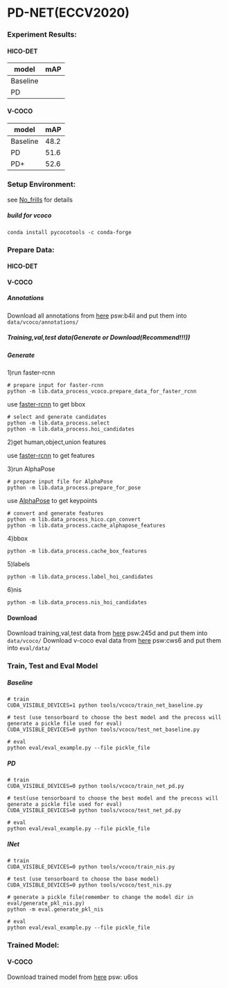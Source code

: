 # PD-NET(ECCV2020) 

### Experiment Results:
#### HICO-DET
| model     |  mAP | 
|--------------|-----------|
|Baseline |  | 
|PD        |  |

#### V-COCO
| model     |  mAP | 
|--------------|-----------|
|Baseline | 48.2 | 
|PD        | 51.6 |
|PD+    | 52.6 | 

### Setup  Environment:
see [No_frills](https://github.com/BigRedT/no_frills_hoi_det) for details
##### build for vcoco
```
conda install pycocotools -c conda-forge
```

### Prepare Data:
#### HICO-DET

#### V-COCO
##### Annotations
Download all annotations from [here](https://pan.baidu.com/s/1Z4aHLV9GMdZ3XdEFFqf4yg) psw:b4il and put them into `data/vcoco/annotations/`
##### Training,val,test data(Generate or Download(Recommend!!!))
##### Generate
1)run faster-rcnn
```
# prepare input for faster-rcnn
python -m lib.data_process_vcoco.prepare_data_for_faster_rcnn
```
use [faster-rcnn](https://github.com/SherlockHolmes221/pytorch-faster-rcnn) to get bbox

```
# select and generate candidates
python -m lib.data_process.select
python -m lib.data_process.hoi_candidates
```
2)get human,object,union features

use [faster-rcnn](https://github.com/SherlockHolmes221/pytorch-faster-rcnn) to get features

3)run AlphaPose 
```
# prepare input file for AlphaPose
python -m lib.data_process.prepare_for_pose
```
use  [AlphaPose](https://github.com/SherlockHolmes221/AlphaPose) to get keypoints
```
# convert and generate features
python -m lib.data_process_hico.cpn_convert
python -m lib.data_process.cache_alphapose_features
```
4)bbox
```
python -m lib.data_process.cache_box_features
```
5)labels
```
python -m lib.data_process.label_hoi_candidates
```
6)nis
```
python -m lib.data_process.nis_hoi_candidates
```
#### Download 
Download training,val,test data from [here](https://pan.baidu.com/s/16VO33ac1IFKkO0dSLEFYEQ) psw:245d and put them into `data/vcoco/`
Download v-coco eval data from [here](/home/xian/Documents/code/PD-Net/data/vcoco) psw:cws6 and put them into `eval/data/`

### Train, Test and Eval Model
##### Baseline
```
# train
CUDA_VISIBLE_DEVICES=1 python tools/vcoco/train_net_baseline.py

# test (use tensorboard to choose the best model and the precoss will generate a pickle file used for eval)
CUDA_VISIBLE_DEVICES=0 python tools/vcoco/test_net_baseline.py

# eval 
python eval/eval_example.py --file pickle_file
```

##### PD
```
# train
CUDA_VISIBLE_DEVICES=0 python tools/vcoco/train_net_pd.py

# test(use tensorboard to choose the best model and the precoss will generate a pickle file used for eval)
CUDA_VISIBLE_DEVICES=0 python tools/vcoco/test_net_pd.py

# eval 
python eval/eval_example.py --file pickle_file
```

##### INet
```
# train
CUDA_VISIBLE_DEVICES=0 python tools/vcoco/train_nis.py

# test (use tensorboard to choose the base model)
CUDA_VISIBLE_DEVICES=0 python tools/vcoco/test_nis.py
 
# generate a pickle file(remember to change the model dir in eval/generate_pkl_nis.py)
python -m eval.generate_pkl_nis

# eval
python eval/eval_example.py --file pickle_file
```
### Trained Model:
#### V-COCO
Download trained model from [here](https://pan.baidu.com/s/1IchSpsVrBV7ByVCx3kRw7Q) psw: u6os




